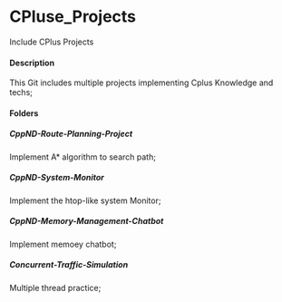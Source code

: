 # CPluse_Projects
Include CPlus Projects

#### Description

This Git includes multiple projects implementing Cplus Knowledge and techs;

#### Folders

##### CppND-Route-Planning-Project

Implement A* algorithm to search path;

##### CppND-System-Monitor

Implement the htop-like system Monitor;

##### CppND-Memory-Management-Chatbot

Implement memoey chatbot;

##### Concurrent-Traffic-Simulation

Multiple thread practice;

